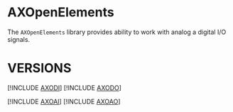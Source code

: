# AXOpenElements

The `AXOpenElements` library provides ability to work with analog a digital I/O signals.

# VERSIONS

[!INCLUDE [AXODI](AXODI.md)]
[!INCLUDE [AXODO](AXODO.md)]

[!INCLUDE [AXOAI](AXOAI.md)]
[!INCLUDE [AXOAO](AXOAO.md)]

